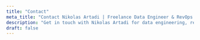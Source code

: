 ```yaml
---
title: "Contact"
meta_title: "Contact Nikolas Artadi | Freelance Data Engineer & RevOps Consultant"
description: "Get in touch with Nikolas Artadi for data engineering, revenue operations and analytics consulting. Based in Berlin, available for projects across Europe and remote work"
draft: false
---
```

